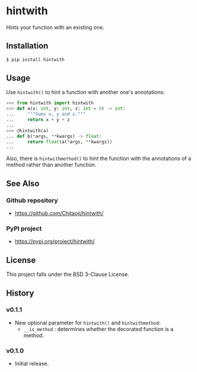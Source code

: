 # hintwith
Hints your function with an existing one.

## Installation

```sh
$ pip install hintwith
```

## Usage

Use `hintwith()` to hint a function with another one's annotations:

```py
>>> from hintwith import hintwith
>>> def a(x: int, y: int, z: int = 0) -> int:
...     """Sums x, y and z."""
...     return x + y + z
... 
>>> @hintwith(a)
... def b(*args, **kwargs) -> float:
...     return float(a(*args, **kwargs))
... 
```

Also, there is `hintwithmethod()` to hint the function with the annotations of a method rather than another function.

## See Also
### Github repository
* https://github.com/Chitaoji/hintwith/

### PyPI project
* https://pypi.org/project/hintwith/

## License
This project falls under the BSD 3-Clause License.

## History
### v0.1.1
* New optional parameter for `hintwith()` and `hintwithmethod`:
  * `__is_method` : determines whether the decorated function is a method.

### v0.1.0
* Initial release.